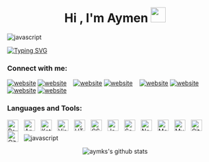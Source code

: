 <h1 align="center">Hi , I'm Aymen <img src="https://media.giphy.com/media/hvRJCLFzcasrR4ia7z/giphy.gif" width="35"></h1>

<img align="center" src="https://user-images.githubusercontent.com/73097560/115834477-dbab4500-a447-11eb-908a-139a6edaec5c.gif" alt="javascript" width="auto"/>

[![Typing SVG](https://readme-typing-svg.herokuapp.com/?duration=4000&lines=I%27m+a+front-end+developer+%F0%9F%92%BB)](https://github.com/aymksen)
### Connect with me:

[![website](./img/globe-light.svg)](https://aymksen.github.io/#gh-light-mode-only)
[![website](./img/globe-dark.svg)](https://aymksen.github.io/#gh-dark-mode-only)
&nbsp;&nbsp;
[![website](./img/twitter-light.svg)](https://twitter.com/Aymksen#gh-light-mode-only)
[![website](./img/twitter-dark.svg)](https://twitter.com/Aymksen#gh-dark-mode-only)
&nbsp;&nbsp;
[![website](./img/linkedin-light.svg)](https://linkedin.com/in/aymksen#gh-light-mode-only)
[![website](./img/linkedin-dark.svg)](https://linkedin.com/in/aymksen#gh-dark-mode-only)
&nbsp;&nbsp;
[![website](./img/instagram-light.svg)](https://instagram.com/aymksen#gh-light-mode-only)
[![website](./img/instagram-dark.svg)](https://instagram.com/aymksen#gh-dark-mode-only)

### Languages and Tools:

<img align="left" alt="React" width="26px" src="https://cdn.jsdelivr.net/gh/devicons/devicon/icons/react/react-original.svg" style="padding-right:10px;" />
<img align="left" alt="AndroidStudio" width="26px" src="https://user-images.githubusercontent.com/76121581/193798419-37fe51df-743c-4fe3-82f8-9f3774ea2085.png" style="padding-right:10px;" />
<img align="left" alt="Kotlin" width="26px" src="https://user-images.githubusercontent.com/76121581/193798421-d9111dac-69ab-471a-a029-570f7a5a8395.png" style="padding-right:10px;" />
<img align="left" alt="Visual Studio Code" width="26px" src="https://cdn.jsdelivr.net/gh/devicons/devicon/icons/vscode/vscode-original.svg" style="padding-right:10px;" />
<img align="left" alt="HTML5" width="26px" src="https://cdn.jsdelivr.net/gh/devicons/devicon/icons/html5/html5-original.svg" style="padding-right:10px;" />
<img align="left" alt="CSS3" width="26px" src="https://cdn.jsdelivr.net/gh/devicons/devicon/icons/css3/css3-original.svg" style="padding-right:10px;" />
<img align="left" alt="JavaScript" width="26px" src="https://cdn.jsdelivr.net/gh/devicons/devicon/icons/javascript/javascript-original.svg" style="padding-right:10px;" />
<img align="left" alt="Sass" width="26px" src="https://cdn.jsdelivr.net/gh/devicons/devicon/icons/sass/sass-original.svg" style="padding-right:10px;" />
<img align="left" alt="Node.js" width="26px" src="https://cdn.jsdelivr.net/gh/devicons/devicon/icons/nodejs/nodejs-original.svg" style="padding-right:10px;" />
<img align="left" alt="MongoDB" width="26px" src="https://cdn.jsdelivr.net/gh/devicons/devicon/icons/mongodb/mongodb-original.svg" style="padding-right:10px;" />
<img align="left" alt="MySQL" width="26px" src="https://cdn.jsdelivr.net/gh/devicons/devicon/icons/mysql/mysql-original.svg" style="padding-right:10px;" />
<img align="left" alt="Git" width="26px" src="https://cdn.jsdelivr.net/gh/devicons/devicon/icons/git/git-original.svg" style="padding-right:10px;" />
<img align="left" alt="GitHub" width="26px" src="https://user-images.githubusercontent.com/3369400/139447912-e0f43f33-6d9f-45f8-be46-2df5bbc91289.png" style="padding-right:10px;" />








<br />
<br />

<img align="center" src="https://user-images.githubusercontent.com/73097560/115834477-dbab4500-a447-11eb-908a-139a6edaec5c.gif" alt="javascript" width="auto"/>
<div align="center">

![aymks's github stats](https://github-profile-summary-cards.vercel.app/api/cards/profile-details?username=aymksen&theme=nord_dark)
</div>

<!-- <details>
  <summary> GitHub Stats</summary>

  <img align="left" alt="aymksen's GitHub Stats" src="https://github-readme-stats.vercel.app/api?username=aymksen&show_icons=true&hide_border=false&title_color=ff652f&icon_color=FFE400&bg_color=09131B&text_color=ffffff&border_color=0c1a25" />

</details> -->

[website]: https://aymksen.github.io/
[twitter]: https://twitter.com/aymksen
[instagram]: https://instagram.com/aymksen
[linkedin]: https://linkedin.com/in/aymksen

